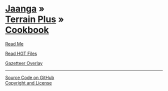 [Jaanga](../../index.html ) &raquo;<br>[Terrain Plus]( ../index.html ) &raquo;<br>[Cookbook]( ./index.html )
=========================================================================================

<p id=rm >
	<a href=JavaScript:displayPage("#readme.md#rm#); >Read Me</a>
</p>

<p id=hgt >
	<a href=JavaScript:displayPage("#./read-hgt-files/readme.md#hgt"); >Read HGT Files</a>
</p>

<p id=gov >
	<a href=JavaScript:displayPage("#./gazetteer-overlays/readme.md#gov"); >Gazetteer Overlay</a>
</p>


****

[Source Code on GitHub]( https://github.com/jaanga/terrain-plus/tree/gh-pages/cookbook )  
[Copyright and License]( https://github.com/jaanga/jaanga.github.io/blob/master/jaanga-copyright-and-mit-license.md )